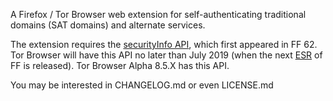 A Firefox / Tor Browser web extension for self-authenticating traditional
domains (SAT domains) and alternate services.

The extension requires the [securityInfo API][], which first appeared in FF 62.
Tor Browser will have this API no later than July 2019 (when the next [ESR][]
of FF is released).  Tor Browser Alpha 8.5.X has this API.

You may be interested in CHANGELOG.md or even LICENSE.md

[securityInfo API]: https://developer.mozilla.org/en-US/docs/Mozilla/Add-ons/WebExtensions/API/webRequest/getSecurityInfo
[ESR]: https://www.mozilla.org/en-US/firefox/organizations/
